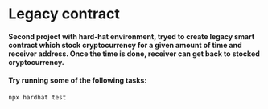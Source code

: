 # Legacy contract

#### Second project with hard-hat environment, tryed to create legacy smart contract which stock cryptocurrency for a given amount of time and receiver address. Once the time is done, receiver can get back to stocked cryptocurrency.

#### Try running some of the following tasks:
`npx hardhat test`
